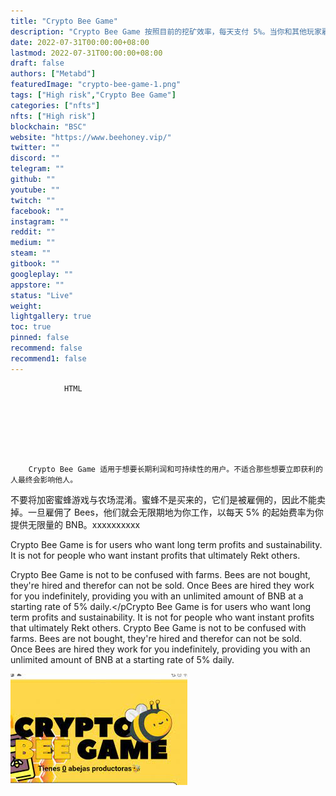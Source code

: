 ```yaml
---
title: "Crypto Bee Game"
description: "Crypto Bee Game 按照目前的挖矿效率，每天支付 5%。当你和其他玩家雇佣蜜蜂时，采矿效率会上升和下降。"
date: 2022-07-31T00:00:00+08:00
lastmod: 2022-07-31T00:00:00+08:00
draft: false
authors: ["Metabd"]
featuredImage: "crypto-bee-game-1.png"
tags: ["High risk","Crypto Bee Game"]
categories: ["nfts"]
nfts: ["High risk"]
blockchain: "BSC"
website: "https://www.beehoney.vip/"
twitter: ""
discord: ""
telegram: ""
github: ""
youtube: ""
twitch: ""
facebook: ""
instagram: ""
reddit: ""
medium: ""
steam: ""
gitbook: ""
googleplay: ""
appstore: ""
status: "Live"
weight: 
lightgallery: true
toc: true
pinned: false
recommend: false
recommend1: false
---
```


			
				HTML
				
					
				
				
						
				
			
		Crypto Bee Game 适用于想要长期利润和可持续性的用户。不适合那些想要立即获利的人最终会影响他人。
不要将加密蜜蜂游戏与农场混淆。蜜蜂不是买来的，它们是被雇佣的，因此不能卖掉。一旦雇佣了 Bees，他们就会无限期地为你工作，以每天 5% 的起始费率为你提供无限量的 BNB。xxxxxxxxxx <p>Crypto Bee Game is for users who want long term profits and sustainability. It is not for people who want instant profits that ultimately Rekt others.</p><p>Crypto Bee Game is not to be confused with farms. Bees are not bought, they're hired and therefor can not be sold. Once Bees are hired they work for you indefinitely, providing you with an unlimited amount of BNB at a starting rate of 5% daily.</pCrypto Bee Game is for users who want long term profits and sustainability. It is not for people who want instant profits that ultimately Rekt others.
Crypto Bee Game is not to be confused with farms. Bees are not bought, they're hired and therefor can not be sold. Once Bees are hired they work for you indefinitely, providing you with an unlimited amount of BNB at a starting rate of 5% daily.

![下载](下载.jpg)
